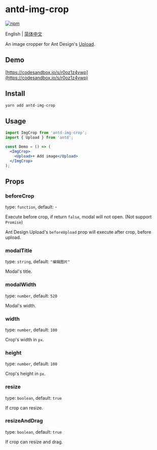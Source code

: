 # antd-img-crop

[![npm](https://img.shields.io/npm/v/antd-img-crop.svg?style=flat-square)](https://www.npmjs.com/package/antd-img-crop)

English | [简体中文](./README.zh-CN.md)

An image cropper for Ant Design's [Upload](https://ant.design/components/upload/).

## Demo

[https://codesandbox.io/s/r0oz1z4vwp](https://codesandbox.io/s/r0oz1z4vwp)

## Install

```bash
yarn add antd-img-crop
```

## Usage

```jsx harmony
import ImgCrop from 'antd-img-crop';
import { Upload } from 'antd';

const Demo = () => (
  <ImgCrop>
    <Upload>+ Add image</Upload>
  </ImgCrop>
);
```

## Props

### beforeCrop

type: `function`, default: -

Execute before crop, if return `false`, modal will not open. (Not support `Promise`)

Ant Design Upload's `beforeUpload` prop will execute after crop, before upload.

### modalTitle

type: `string`, default: `"编辑图片"`

Modal's title.

### modalWidth

type: `number`, default: `520`

Modal's width.

### width

type: `number`, default: `100`

Crop's width in `px`.

### height

type: `number`, default: `100`

Crop's height in `px`.

### resize

type: `boolean`, default: `true`

If crop can resize.

### resizeAndDrag

type: `boolean`, default: `true`

If crop can resize and drag.

